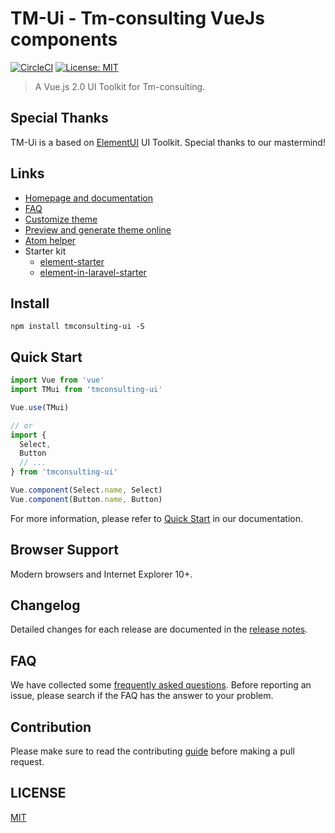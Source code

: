 # TM-Ui - Tm-consulting VueJs components

[![CircleCI](https://circleci.com/gh/tmconsulting/tmc24-components/tree/dev.svg?style=svg)](https://circleci.com/gh/tmconsulting/tmc24-components/tree/dev)
[![License: MIT](https://img.shields.io/badge/License-MIT-yellow.svg)](LICENSE)
> A Vue.js 2.0 UI Toolkit for Tm-consulting.

## Special Thanks
TM-Ui is a based on [ElementUI](https://github.com/ElemeFE/element) UI Toolkit. Special thanks to our mastermind!

## Links
- [Homepage and documentation](http://element.eleme.io/#/en-US)
- [FAQ](./FAQ.md)
- [Customize theme](http://element.eleme.io/#/en-US/component/custom-theme)
- [Preview and generate theme online](https://elementui.github.io/theme-chalk-preview)
- [Atom helper](https://github.com/ElemeFE/element-helper)
- Starter kit
  - [element-starter](https://github.com/ElementUI/element-starter)
  - [element-in-laravel-starter](https://github.com/ElementUI/element-in-laravel-starter)

## Install
```shell
npm install tmconsulting-ui -S
```

## Quick Start
``` javascript
import Vue from 'vue'
import TMui from 'tmconsulting-ui'

Vue.use(TMui)

// or
import {
  Select,
  Button
  // ...
} from 'tmconsulting-ui'

Vue.component(Select.name, Select)
Vue.component(Button.name, Button)
```
For more information, please refer to [Quick Start](http://element.eleme.io/#/en-US/component/quickstart) in our documentation.

## Browser Support
Modern browsers and Internet Explorer 10+.

## Changelog
Detailed changes for each release are documented in the [release notes](https://github.com/tmconsulting/tmc24-components/releases).

## FAQ
We have collected some [frequently asked questions](https://github.com/tmconsulting/tmc24-components/blob/dev/FAQ.md). Before reporting an issue, please search if the FAQ has the answer to your problem.

## Contribution
Please make sure to read the contributing [guide](https://github.com/tmconsulting/tmc24-components/blob/dev/.github/CONTRIBUTING.en-US.md) before making a pull request.

## LICENSE
[MIT](LICENSE)
